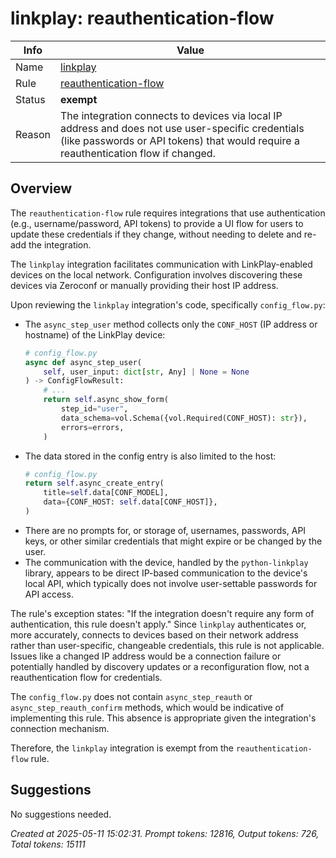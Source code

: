 # linkplay: reauthentication-flow

| Info   | Value                                                                    |
|--------|--------------------------------------------------------------------------|
| Name   | [linkplay](https://www.home-assistant.io/integrations/linkplay/) |
| Rule   | [reauthentication-flow](https://developers.home-assistant.io/docs/core/integration-quality-scale/rules/reauthentication-flow)                                                     |
| Status | **exempt**                                       |
| Reason | The integration connects to devices via local IP address and does not use user-specific credentials (like passwords or API tokens) that would require a reauthentication flow if changed. |

## Overview

The `reauthentication-flow` rule requires integrations that use authentication (e.g., username/password, API tokens) to provide a UI flow for users to update these credentials if they change, without needing to delete and re-add the integration.

The `linkplay` integration facilitates communication with LinkPlay-enabled devices on the local network. Configuration involves discovering these devices via Zeroconf or manually providing their host IP address.

Upon reviewing the `linkplay` integration's code, specifically `config_flow.py`:
*   The `async_step_user` method collects only the `CONF_HOST` (IP address or hostname) of the LinkPlay device:
    ```python
    # config_flow.py
    async def async_step_user(
        self, user_input: dict[str, Any] | None = None
    ) -> ConfigFlowResult:
        # ...
        return self.async_show_form(
            step_id="user",
            data_schema=vol.Schema({vol.Required(CONF_HOST): str}),
            errors=errors,
        )
    ```
*   The data stored in the config entry is also limited to the host:
    ```python
    # config_flow.py
    return self.async_create_entry(
        title=self.data[CONF_MODEL],
        data={CONF_HOST: self.data[CONF_HOST]},
    )
    ```
*   There are no prompts for, or storage of, usernames, passwords, API keys, or other similar credentials that might expire or be changed by the user.
*   The communication with the device, handled by the `python-linkplay` library, appears to be direct IP-based communication to the device's local API, which typically does not involve user-settable passwords for API access.

The rule's exception states: "If the integration doesn't require any form of authentication, this rule doesn't apply." Since `linkplay` authenticates or, more accurately, connects to devices based on their network address rather than user-specific, changeable credentials, this rule is not applicable. Issues like a changed IP address would be a connection failure or potentially handled by discovery updates or a reconfiguration flow, not a reauthentication flow for credentials.

The `config_flow.py` does not contain `async_step_reauth` or `async_step_reauth_confirm` methods, which would be indicative of implementing this rule. This absence is appropriate given the integration's connection mechanism.

Therefore, the `linkplay` integration is exempt from the `reauthentication-flow` rule.

## Suggestions

No suggestions needed.

_Created at 2025-05-11 15:02:31. Prompt tokens: 12816, Output tokens: 726, Total tokens: 15111_
